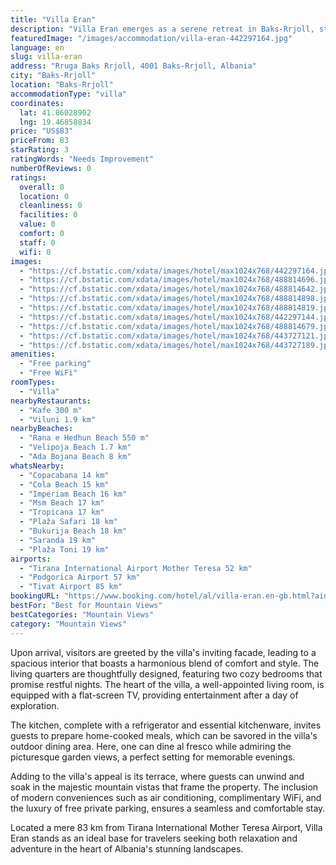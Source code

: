 ```yaml
---
title: "Villa Eran"
description: "Villa Eran emerges as a serene retreat in Baks-Rrjoll, strategically positioned just a short drive from the historic Rozafa Castle Shkodra and the tranquil waters of Lake Skadar."
featuredImage: "/images/accommodation/villa-eran-442297164.jpg"
language: en
slug: villa-eran
address: "Rruga Baks Rrjoll, 4001 Baks-Rrjoll, Albania"
city: "Baks-Rrjoll"
location: "Baks-Rrjoll"
accommodationType: "villa"
coordinates:
  lat: 41.86028902
  lng: 19.46858834
price: "US$83"
priceFrom: 83
starRating: 3
ratingWords: "Needs Improvement"
numberOfReviews: 0
ratings:
  overall: 0
  location: 0
  cleanliness: 0
  facilities: 0
  value: 0
  comfort: 0
  staff: 0
  wifi: 0
images:
  - "https://cf.bstatic.com/xdata/images/hotel/max1024x768/442297164.jpg?k=9232c882e069f020c22e43d627ee659118a82369ebb4208fba8a34d5f9fb3b90&o=&hp=1"
  - "https://cf.bstatic.com/xdata/images/hotel/max1024x768/488814696.jpg?k=b5b1c74e3960bb48237f1b1aafec3ba03b5c857df5b61d6b3ff53bac03a9f73d&o=&hp=1"
  - "https://cf.bstatic.com/xdata/images/hotel/max1024x768/488814642.jpg?k=b59172980a4a5bf4f1fd7e137b2427f0bbd2155527709b7420549d485e67944b&o=&hp=1"
  - "https://cf.bstatic.com/xdata/images/hotel/max1024x768/488814898.jpg?k=c2b08a06755afee6f3a879f2cd6330aa1f5c0936181af7b8bbabf274b129f295&o=&hp=1"
  - "https://cf.bstatic.com/xdata/images/hotel/max1024x768/488814819.jpg?k=97c83bbc39f3aabf965d1cd1dd3d4a680c8d90938c48996a40448a26ecd1d576&o=&hp=1"
  - "https://cf.bstatic.com/xdata/images/hotel/max1024x768/442297144.jpg?k=1d6c8a7062cd1d54dba45ff5a3ecdcd0c0cb001af49ab8ac196cd6f563ebb0b0&o=&hp=1"
  - "https://cf.bstatic.com/xdata/images/hotel/max1024x768/488814679.jpg?k=6ed3efcc5ea069c568587eaa0de46a4f5bc800087317b8184b9b6aab4b5f77c5&o=&hp=1"
  - "https://cf.bstatic.com/xdata/images/hotel/max1024x768/443727121.jpg?k=5d36512ff9f3556e66a0f22763b1bbaad14ce0769d88b16ba2cd901b4e851613&o=&hp=1"
  - "https://cf.bstatic.com/xdata/images/hotel/max1024x768/443727189.jpg?k=e4a69cda87e8c583740dbab3ce3bf2d8a36bde67c03cd8c801d0b6ac5d1cae97&o=&hp=1"
amenities:
  - "Free parking"
  - "Free WiFi"
roomTypes:
  - "Villa"
nearbyRestaurants:
  - "Kafe 300 m"
  - "Viluni 1.9 km"
nearbyBeaches:
  - "Rana e Hedhun Beach 550 m"
  - "Velipoja Beach 1.7 km"
  - "Ada Bojana Beach 8 km"
whatsNearby:
  - "Copacabana 14 km"
  - "Cola Beach 15 km"
  - "Imperiam Beach 16 km"
  - "Msm Beach 17 km"
  - "Tropicana 17 km"
  - "Plaža Safari 18 km"
  - "Bukurija Beach 18 km"
  - "Saranda 19 km"
  - "Plaža Toni 19 km"
airports:
  - "Tirana International Airport Mother Teresa 52 km"
  - "Podgorica Airport 57 km"
  - "Tivat Airport 85 km"
bookingURL: "https://www.booking.com/hotel/al/villa-eran.en-gb.html?aid=8035640"
bestFor: "Best for Mountain Views"
bestCategories: "Mountain Views"
category: "Mountain Views"
---
```


Upon arrival, visitors are greeted by the villa's inviting facade, leading to a spacious interior that boasts a harmonious blend of comfort and style. The living quarters are thoughtfully designed, featuring two cozy bedrooms that promise restful nights. The heart of the villa, a well-appointed living room, is equipped with a flat-screen TV, providing entertainment after a day of exploration.

The kitchen, complete with a refrigerator and essential kitchenware, invites guests to prepare home-cooked meals, which can be savored in the villa's outdoor dining area. Here, one can dine al fresco while admiring the picturesque garden views, a perfect setting for memorable evenings.

Adding to the villa's appeal is its terrace, where guests can unwind and soak in the majestic mountain vistas that frame the property. The inclusion of modern conveniences such as air conditioning, complimentary WiFi, and the luxury of free private parking, ensures a seamless and comfortable stay.

Located a mere 83 km from Tirana International Mother Teresa Airport, Villa Eran stands as an ideal base for travelers seeking both relaxation and adventure in the heart of Albania's stunning landscapes.